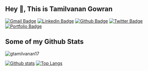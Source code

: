 ## Hey 👋, This is Tamilvanan Gowran
[![Gmail Badge](https://img.shields.io/badge/-hello@tamilvanan.live-c14438?style=flat&logo=Gmail&logoColor=white&link=mailto:hello@tamilvanan.live)](mailto:hello@tamilvanan.live) 
[![Linkedin Badge](https://img.shields.io/badge/-gtamilvanan17-0072b1?style=flat&logo=Linkedin&logoColor=white&link=https://www.linkedin.com/in/gtamilvanan17/)](https://www.linkedin.com/in/gtamilvanan17/) [![Github Badge](https://img.shields.io/badge/-gtamilvanan17-grey?style=flat&logo=github&logoColor=white&link=https://github.com/gtamilvanan17/)](https://www.github.com/gtamilvanan17/) [![Twitter Badge](https://img.shields.io/badge/-tamilvanan1708-00acee?style=flat&logo=twitter&logoColor=white&link=https://twitter.com/tamilvanan1708/)](https://www.twitter.com/tamilvanan1708/) [![Portfolio Badge](https://img.shields.io/badge/portfolio-web-blue?style=flat&link=https://tamilvanan.azurewebsites.net/)](https://tamilvanan.azurewebsites.net/) 
## Some of my Github Stats
<p align=left> <img src=https://komarev.com/ghpvc/?username=gtamilvanan17 alt=gtamilvanan17 /> </p>

[![Github stats](https://github-readme-stats.vercel.app/api?username=gtamilvanan17&show_icons=true&include_all_commits=true)](https://github.com/gtamilvanan17/github-readme-stats)
[![Top Langs](https://github-readme-stats.vercel.app/api/top-langs/?username=gtamilvanan17&layout=compact)](https://github.com/gtamilvanan17/github-readme-stats)
